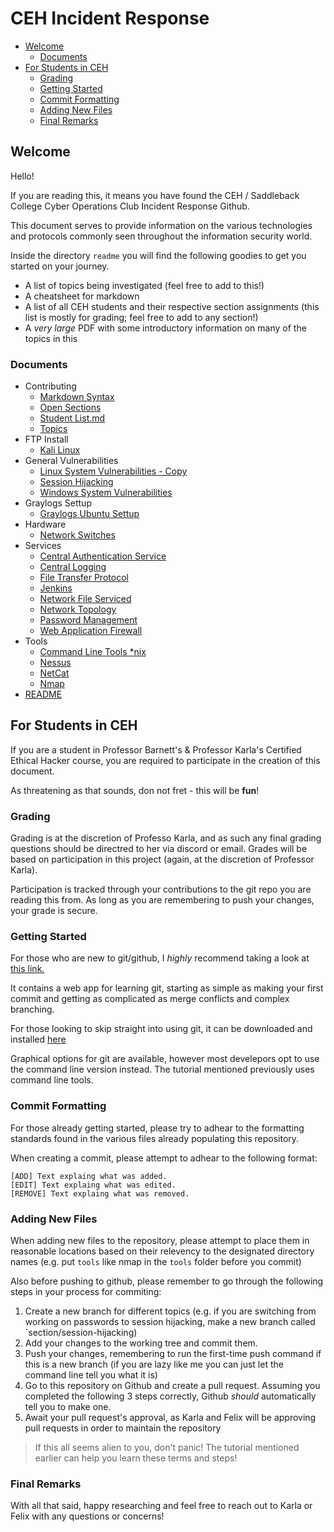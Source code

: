 # CEH Incident Response

- [Welcome](#Welcome)
	- [Documents](#Documents)
- [For Students in CEH](#For-Students-in-CEH)
	- [Grading](#Grading)
	- [Getting Started](#Getting-Started)
	- [Commit Formatting](#Commit-Formatting)
	- [Adding New Files](#Adding-New-Files)
	- [Final Remarks](#Final-Remarks)

## Welcome

Hello!  

If you are reading this, it means you have found the CEH / Saddleback College Cyber Operations Club Incident Response Github.

This document serves to provide information on the various technologies and protocols commonly seen throughout the information security world. 

Inside the directory `readme` you will find the following goodies to get you started on your journey.

- A list of topics being investigated (feel free to add to this!)
- A cheatsheet for markdown
- A list of all CEH students and their respective section assignments (this list is mostly for grading; feel free to add to any section!)
- A *very large* PDF with some introductory information on many of the topics in this 

### Documents



- Contributing
	- [Markdown Syntax](./readme/markdown_syntax.md)
	- [Open Sections](./readme/Open_Sections.pdf)
	- [Student List.md](./readme/student_list.md)
	- [Topics](./readme/topics.md)
- FTP Install
	- [Kali Linux](./ftp_install/kali_linux.md)
- General Vulnerabilities
	- [Linux System Vulnerabilities - Copy](./general_vulnerabilities/linux_system_vulnerabilities-Copy.md)
	- [Session Hijacking](./general_vulnerabilities/session_hijacking.md)
	- [Windows System Vulnerabilities](./general_vulnerabilities/windows_system_vulnerabilities.md)
- Graylogs Settup
	- [Graylogs Ubuntu Settup](./graylogs_settup/graylogs_ubuntu_settup.md)
- Hardware
	- [Network Switches](./hardware/network_switches.md)
- Services
	- [Central Authentication Service](./services/central_authentication_service.md)
	- [Central Logging](./services/central_logging.md)
	- [File Transfer Protocol](./services/file_transfer_protocol.md)
	- [Jenkins](./services/jenkins.md)
	- [Network File Serviced](./services/network_file_service.md)
	- [Network Topology](./services/network_topology.md)
	- [Password Management](./services/password_management.md)
	- [Web Application Firewall](./services/web_application_firewall.md)
- Tools
	- [Command Line Tools *nix](./tools/command_line_tools_nix.md)
	- [Nessus](./tools/nessus.md)
	- [NetCat](./tools/netcat.md)
	- [Nmap](./tools/nmap.md)
- [README](#CEH-Incident-Response)


## For Students in CEH

If you are a student in Professor Barnett's & Professor Karla's Certified Ethical Hacker course, you are required to participate in the creation of this document. 

As threatening as that sounds, don not fret - this will be **fun**!

### Grading

Grading is at the discretion of Professo Karla, and as such any final grading questions should be directred to her via discord or email. Grades will be based on participation in this project (again, at the discretion of Professor Karla).

Participation is tracked through your contributions to the git repo you are reading this from. As long as you are remembering to push your changes, your grade is secure.

### Getting Started

For those who are new to git/github, I *highly* recommend taking a look at [this link.](https://learngitbranching.js.org/?locale=en_US)

It contains a web app for learning git, starting as simple as making your first commit and getting as complicated as merge conflicts and complex branching.

For those looking to skip straight into using git, it can be downloaded and installed [here](https://git-scm.com/downloads)

Graphical options for git are available, however most develepors opt to use the command line version instead. The tutorial mentioned previously uses command line tools.

### Commit Formatting 

For those already getting started, please try to adhear to the formatting standards found in the various files already populating this repository.

When creating a commit, please attempt to adhear to the following format: 

```
[ADD] Text explaing what was added.
[EDIT] Text explaing what was edited.
[REMOVE] Text explaing what was removed.
```

### Adding New Files

When adding new files to the repository, please attempt to place them in reasonable locations based on their relevency to the designated directory names (e.g. put `tools` like nmap in the `tools` folder before you commit)

Also before pushing to github, please remember to go through the following steps in your process for commiting:

1. Create a new branch for different topics (e.g. if you are switching from working on passwords to session hijacking, make a new branch called `section/session-hijacking)
2. Add your changes to the working tree and commit them.
3. Push your changes, remembering to run the first-time push command if this is a new branch (if you are lazy like me you can just let the command line tell you what it is)
4. Go to this repository on Github and create a pull request. Assuming you completed the following 3 steps correctly, Github *should* automatically tell you to make one. 
5. Await your pull request's approval, as Karla and Felix will be approving pull requests in order to maintain the repository

>If this all seems alien to you, don't panic! The tutorial mentioned earlier can help you learn these terms and steps!

### Final Remarks

With all that said, happy researching and feel free to reach out to Karla or Felix with any questions or concerns!
